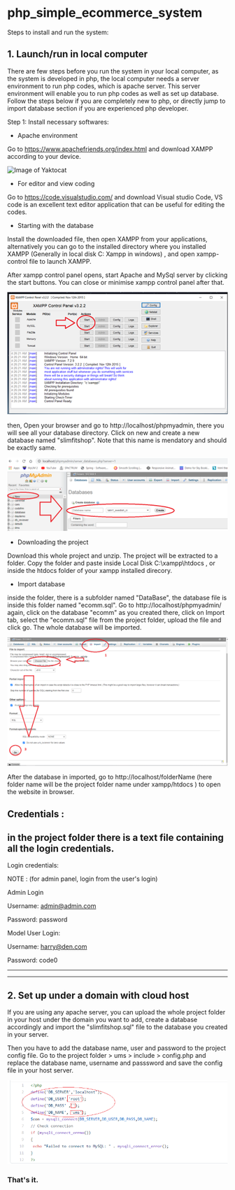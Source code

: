 # php_simple_ecommerce_system


Steps to install and run the system:

## 1. Launch/run in local computer

There are few steps before you run the system in your local computer, as the system is developed in php, the local computer needs a server environment to run php codes, which is apache 
server. This server environment will enable you to run php codes as well as set up database. Follow the steps below if you are completely new to php, or directly jump to import database section
if you are experienced php developer. 

Step 1: Install necessary softwares:

  - Apache environment
   
   Go to https://www.apachefriends.org/index.html  and download XAMPP according to your device.
   
   ![Image of Yaktocat](https://github.com/rifatshampod/University-Management-System-php/blob/master/xampp%20page.png)
   
   - For editor and view coding
   
   Go to https://code.visualstudio.com/ and download Visual studio Code, VS code is an excellent text editor application that can be useful for editing the codes. 
   
   
   - Starting with the database
   
   Install the downloaded file, then open XAMPP from your applications, alternatively you can go to the installed directory where you installed XAMPP (Generally in local disk C: Xampp in windows) , and open xampp-control file to launch XAMPP.
 
  
   After xampp control panel opens, start Apache and MySql server by clicking the start buttons. You can close or minimise xampp control panel after that.
   
   ![Image of Yaktocat](https://github.com/rifatshampod/images/blob/master/xampp%20control.png)
   
     
   then, Open your browser and go to http://localhost/phpmyadmin, there you will see all your database directory. Click on new and create a new database named "slimfitshop". Note that this name is mendatory and should be exactly same.
   
   ![Image of Yaktocat](https://github.com/rifatshampod/images/blob/master/phpmyadmin.png)
   
   - Downloading the project
   
   Download this whole project and unzip. The project will be extracted to a folder. Copy the folder and paste inside Local Disk C:\xampp\htdocs , or inside the htdocs folder of your xampp installed direcory.
   
   - Import database
   
   inside the folder, there is a subfolder named "DataBase", the database file is inside this folder named "ecomm.sql". Go to http://localhost/phpmyadmin/ again, click on the database "ecomm" as you created there, click on Import tab, select the "ecomm.sql" file from the project folder, upload the file and click go. The whole database will be imported.
   
   ![Image of Yaktocat](https://github.com/rifatshampod/images/blob/master/import%20database.png)
   
   After the database in imported, go to http://localhost/folderName (here folder name will be the project folder name under xampp/htdocs ) to open the website in browser.
   
   
## Credentials :

in the project folder there is a text file containing all the login credentials. 
---------------------------------------------------------
Login credentials:

NOTE : (for admin panel, login from the user's login)

Admin Login

Username: admin@admin.com

Password: password



Model User Login:

Username: harry@den.com

Password: code0

----------------------------------------------------------- 
-----------------------------------------------------------   
    
## 2. Set up under a domain with cloud host

If you are using any apache server, you can upload the whole project folder in your host under the domain you want to add, create a database accordingly and import the "slimfitshop.sql" file to the database you created in your server.

Then you have to add the database name, user and password to the project config file. Go to the project folder > ums > include > config.php and replace the database name, username and passsword and save the config file in your host server.

![Image of Yaktocat](https://github.com/rifatshampod/images/blob/master/config.png)

### That's it. 
